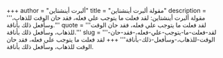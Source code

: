 +++
author = "ألبرت أينشتاين"
title = "مقولة ألبرت أينشتاين"
description = '''مقولة ألبرت أينشتاين: لقد فعلت ما يتوجب علي فعله، فقد حان الوقت للذهاب، وسأفعل ذلك بأناقة.'''
quote = '''لقد فعلت ما يتوجب علي فعله، فقد حان الوقت للذهاب، وسأفعل ذلك بأناقة.'''
slug = '''لقد-فعلت-ما-يتوجب-علي-فعله،-فقد-حان-الوقت-للذهاب،-وسأفعل-ذلك-بأناقة'''
+++
لقد فعلت ما يتوجب علي فعله، فقد حان الوقت للذهاب، وسأفعل ذلك بأناقة.
